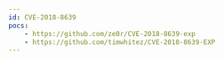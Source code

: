 ```yaml
---
id: CVE-2018-8639
pocs:
    - https://github.com/ze0r/CVE-2018-8639-exp
    - https://github.com/timwhitez/CVE-2018-8639-EXP
---
```


